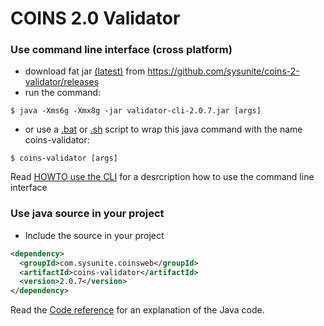 # COINS 2.0 Validator

### Use command line interface (cross platform)
* download fat jar [(latest)](https://github.com/sysunite/coins-2-validator/releases/download/v2.0.7/validator-cli-2.0.7.jar) from https://github.com/sysunite/coins-2-validator/releases
* run the command:

```$ java -Xms6g -Xmx8g -jar validator-cli-2.0.7.jar [args]```

* or use a [.bat](https://github.com/sysunite/coins-2-validator/blob/develop/doc/coins-validator.bat) or [.sh](https://github.com/sysunite/coins-2-validator/blob/develop/doc/coins-validator.sh) script to wrap this java command with the name coins-validator:

```$ coins-validator [args]```

Read [HOWTO use the CLI](https://github.com/sysunite/coins-2-validator/blob/develop/doc/command.md) for a desrcription how to use the command line interface

### Use java source in your project

* Include the source in your project
```xml
<dependency>
  <groupId>com.sysunite.coinsweb</groupId>
  <artifactId>coins-validator</artifactId>
  <version>2.0.7</version>
</dependency>
```

Read the [Code reference](https://github.com/sysunite/coins-2-validator/blob/develop/doc/reference.md) for an explanation of the Java code.
